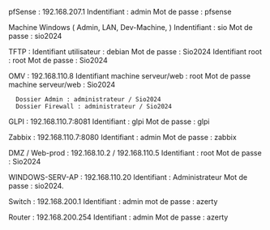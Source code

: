 pfSense : 192.168.207.1
       Indentifiant : admin
        Mot de passe : pfsense

Machine Windows ( Admin, LAN, Dev-Machine,  )
         Indentifiant : sio
         Mot de passe : sio2024

TFTP :
      Identifiant utilisateur : debian 
      Mot de passe : Sio2024 
      Identifiant root : root
      Mot de passe : Sio2024

OMV : 192.168.110.8
      Identifiant machine serveur/web : root
      Mot de passe machine serveur/web : Sio2024

      Dossier Admin : administrateur / Sio2024
      Dossier Firewall : administrateur / Sio2024

GLPI : 192.168.110.7:8081
      Identifiant : glpi
      Mot de passe : glpi

Zabbix : 192.168.110.7:8080
          Identifiant : admin
          Mot de passe : zabbix

DMZ / Web-prod : 192.168.10.2 / 192.168.110.5
              Identifiant : root
              Mot de passe : Sio2024

WINDOWS-SERV-AP : 192.168.110.20
              Identifiant : Administrateur
              Mot de passe : sio2024.

Switch : 192.168.200.1
       Identifiant : admin
       mot de passe : azerty

Router : 192.168.200.254
       Identifiant : admin
       Mot de passe : azerty


      
